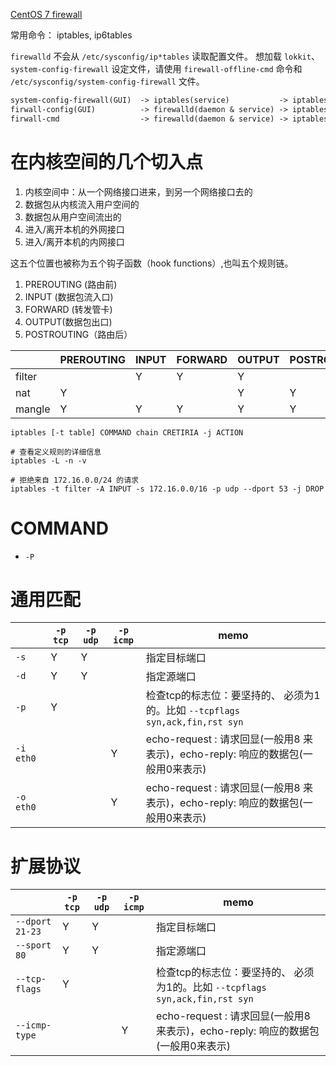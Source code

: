 

[CentOS 7 firewall](https://access.redhat.com/documentation/en-US/Red_Hat_Enterprise_Linux/7/html/Security_Guide/sec-Using_Firewalls.html)

常用命令：
iptables, ip6tables

`firewalld` 不会从 `/etc/sysconfig/ip*tables` 读取配置文件。
想加载 `lokkit`、 `system-config-firewall` 设定文件，请使用
`firewall-offline-cmd` 命令和 `/etc/sysconfig/system-config-firewall` 文件。


```txt
system-config-firewall(GUI)  -> iptables(service)           -> iptables(command)  -> kernel(netfilter)
firwall-config(GUI)          -> firewalld(daemon & service) -> iptables(command)  -> kernel(netfilter)
firwall-cmd                  -> firewalld(daemon & service) -> iptables(command)  -> kernel(netfilter)
```

# 在内核空间的几个切入点
1. 内核空间中：从一个网络接口进来，到另一个网络接口去的
1. 数据包从内核流入用户空间的
1. 数据包从用户空间流出的
1. 进入/离开本机的外网接口
1. 进入/离开本机的内网接口

这五个位置也被称为五个钩子函数（hook functions）,也叫五个规则链。
1. PREROUTING (路由前)
1. INPUT (数据包流入口)
1. FORWARD (转发管卡)
1. OUTPUT(数据包出口)
1. POSTROUTING（路由后）


|       |PREROUTING |INPUT  |FORWARD|OUTPUT |POSTROUTING|
|-------|-----------|-------|-------|-------|-----------|
|filter |           | Y     | Y     | Y     |           |
|nat    | Y         |       |       | Y     | Y         |
|mangle | Y         | Y     | Y     | Y     | Y         |


```bahs
iptables [-t table] COMMAND chain CRETIRIA -j ACTION

# 查看定义规则的详细信息
iptables -L -n -v	

# 拒绝来自 172.16.0.0/24 的请求 
iptables -t filter -A INPUT -s 172.16.0.0/16 -p udp --dport 53 -j DROP
```
# COMMAND

* `-P`

# 通用匹配

|               |`-p tcp` |`-p udp` |`-p icmp`|memo|
|---------------|---------|---------|---------|---|
|`-s`       | Y       | Y       |         |指定目标端口|
|`-d`       | Y       | Y       |         |指定源端口|
|`-p`       | Y       |         |         |检查tcp的标志位：要坚持的、 必须为1的。比如 `--tcpflags syn,ack,fin,rst syn`|
|`-i eth0`  |         |         | Y       |echo-request : 请求回显(一般用8 来表示)，echo-reply: 响应的数据包(一般用0来表示) |
|`-o eth0`  |         |         | Y       |echo-request : 请求回显(一般用8 来表示)，echo-reply: 响应的数据包(一般用0来表示) |




# 扩展协议

|               |`-p tcp` |`-p udp` |`-p icmp`|memo|
|---------------|---------|---------|---------|---|
|`--dport 21-23`| Y       | Y       |         |指定目标端口|
|`--sport 80`   | Y       | Y       |         |指定源端口|
|`--tcp-flags`  | Y       |         |         |检查tcp的标志位：要坚持的、 必须为1的。比如 `--tcpflags syn,ack,fin,rst syn`|
|`--icmp-type`  |         |         | Y       |echo-request : 请求回显(一般用8 来表示)，echo-reply: 响应的数据包(一般用0来表示) |


